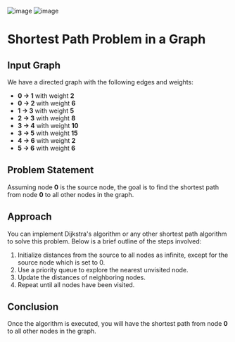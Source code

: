 
![image](https://github.com/user-attachments/assets/0ad8dd90-98f2-4fa8-b4aa-85d9a819a5ea)
![image](https://github.com/user-attachments/assets/b3ae9cd6-028a-41b2-9524-b9f9218a5332)
# Shortest Path Problem in a Graph

## Input Graph

We have a directed graph with the following edges and weights:

- **0 → 1** with weight **2**
- **0 → 2** with weight **6**
- **1 → 3** with weight **5**
- **2 → 3** with weight **8**
- **3 → 4** with weight **10**
- **3 → 5** with weight **15**
- **4 → 6** with weight **2**
- **5 → 6** with weight **6**

## Problem Statement

Assuming node **0** is the source node, the goal is to find the shortest path from node **0** to all other nodes in the graph.

## Approach

You can implement Dijkstra's algorithm or any other shortest path algorithm to solve this problem. Below is a brief outline of the steps involved:

1. Initialize distances from the source to all nodes as infinite, except for the source node which is set to 0.
2. Use a priority queue to explore the nearest unvisited node.
3. Update the distances of neighboring nodes.
4. Repeat until all nodes have been visited.

## Conclusion

Once the algorithm is executed, you will have the shortest path from node **0** to all other nodes in the graph.
